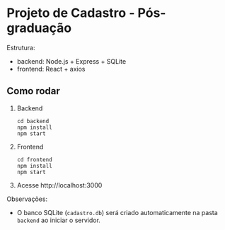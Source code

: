 # Projeto de Cadastro - Pós-graduação

Estrutura:
- backend: Node.js + Express + SQLite
- frontend: React + axios

## Como rodar

1. Backend
   ```
   cd backend
   npm install
   npm start
   ```
2. Frontend
   ```
   cd frontend
   npm install
   npm start
   ```
3. Acesse http://localhost:3000

Observações:
- O banco SQLite (`cadastro.db`) será criado automaticamente na pasta `backend` ao iniciar o servidor.
